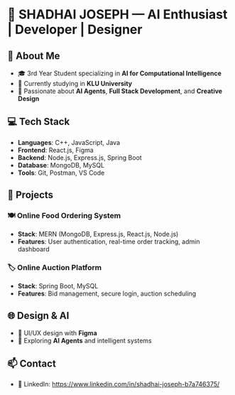 
# 🧠 SHADHAI JOSEPH — AI Enthusiast | Developer | Designer

## 🚀 About Me
- 🎓 3rd Year Student specializing in **AI for Computational Intelligence**
- 💼 Currently studying in **KLU University**
- 🧠 Passionate about **AI Agents**, **Full Stack Development**, and **Creative Design**

## 💻 Tech Stack
- **Languages**: C++, JavaScript, Java
- **Frontend**: React.js, Figma
- **Backend**: Node.js, Express.js, Spring Boot
- **Database**: MongoDB, MySQL
- **Tools**: Git, Postman, VS Code

## 📂 Projects
### 🍽️ Online Food Ordering System
- **Stack**: MERN (MongoDB, Express.js, React.js, Node.js)
- **Features**: User authentication, real-time order tracking, admin dashboard

### 🏷️ Online Auction Platform
- **Stack**: Spring Boot, MySQL
- **Features**: Bid management, secure login, auction scheduling

## 🌐 Design & AI
- 🎨 UI/UX design with **Figma**
- 🤖 Exploring **AI Agents** and intelligent systems

## 📫 Contact
- 🔗 LinkedIn: https://www.linkedin.com/in/shadhai-joseph-b7a746375/
